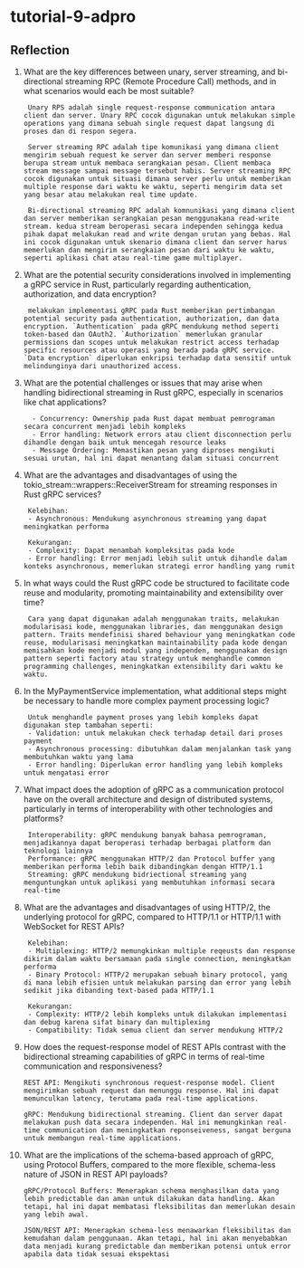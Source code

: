 # tutorial-9-adpro

## Reflection

1. What are the key differences between unary, server streaming, and bi-directional streaming RPC (Remote Procedure Call) methods, and in what scenarios would each be most suitable?

        Unary RPS adalah single request-response communication antara client dan server. Unary RPC cocok digunakan untuk melakukan simple operations yang dimana sebuah single request dapat langsung di proses dan di respon segera.

        Server streaming RPC adalah tipe komunikasi yang dimana client mengirim sebuah request ke server dan server memberi response berupa stream untuk membaca serangkaian pesan. Client membaca stream message sampai message tersebut habis. Server streaming RPC cocok digunakan untuk situasi dimana server perlu untuk memberikan multiple response dari waktu ke waktu, seperti mengirim data set yang besar atau melakukan real time update.

        Bi-directional streaming RPC adalah komnunikasi yang dimana client dan server memberikan serangkaian pesan menggunakana read-write stream. kedua stream beroperasi secara independen sehingga kedua pihak dapat melakukan read and write dengan urutan yang bebas. Hal ini cocok digunakan untuk skenario dimana client dan server harus memerlukan dan mengirim serangkaian pesan dari waktu ke waktu, seperti aplikasi chat atau real-time game multiplayer.

2. What are the potential security considerations involved in implementing a gRPC service in Rust, particularly regarding authentication, authorization, and data encryption?

        melakukan implementasi gRPC pada Rust memberikan pertimbangan potential security pada authentication, authorization, dan data encryption. `Authentication` pada gRPC mendukung method seperti token-based dan OAuth2. `Authorization` memerlukan granular permissions dan scopes untuk melakukan restrict access terhadap specific resources atau operasi yang berada pada gRPC service. `Data encryption` diperlukan enkripsi terhadap data sensitif untuk melindunginya dari unauthorized access.

3. What are the potential challenges or issues that may arise when handling bidirectional streaming in Rust gRPC, especially in scenarios like chat applications?

         - Concurrency: Ownership pada Rust dapat membuat pemrograman secara concurrent menjadi lebih kompleks
         - Error handling: Network errors atau client disconnection perlu dihandle dengan baik untuk mencegah resource leaks
         - Message Ordering: Memastikan pesan yang diproses mengikuti sesuai urutan, hal ini dapat menantang dalam situasi concurrent

4. What are the advantages and disadvantages of using the tokio_stream::wrappers::ReceiverStream for streaming responses in Rust gRPC services?

        Kelebihan:
        - Asynchronous: Mendukung asynchronous streaming yang dapat meningkatkan performa
    
        Kekurangan:
        - Complexity: Dapat menambah kompleksitas pada kode
        - Error handling: Error menjadi lebih sulit untuk dihandle dalam konteks asynchronous, memerlukan strategi error handling yang rumit

5. In what ways could the Rust gRPC code be structured to facilitate code reuse and modularity, promoting maintainability and extensibility over time?

        Cara yang dapat digunakan adalah menggunakan traits, melakukan modularisasi kode, menggunakan libraries, dan menggunakan design pattern. Traits mendefinisi shared behaviour yang meningkatkan code reuse, modularisasi meningkatkan maintainability pada kode dengan memisahkan kode menjadi modul yang independen, menggunakan design pattern seperti factory atau strategy untuk menghandle common programming challenges, meningkatkan extensibility dari waktu ke waktu.

6. In the MyPaymentService implementation, what additional steps might be necessary to handle more complex payment processing logic?

        Untuk menghandle payment proses yang lebih kompleks dapat digunakan step tambahan seperti:
        - Validation: untuk melakukan check terhadap detail dari proses payment
        - Asynchronous processing: dibutuhkan dalam menjalankan task yang membutuhkan waktu yang lama
        - Error handling: Diperlukan error handling yang lebih kompleks untuk mengatasi error

7. What impact does the adoption of gRPC as a communication protocol have on the overall architecture and design of distributed systems, particularly in terms of interoperability with other technologies and platforms?

        Interoperability: gRPC mendukung banyak bahasa pemrograman, menjadikannya dapat beroperasi terhadap berbagai platform dan teknologi lainnya
        Performance: gRPC menggunakan HTTP/2 dan Protocol buffer yang memberikan performa lebih baik dibandingkan dengan HTTP/1.1
        Streaming: gRPC mendukung bidriectional streaming yang menguntungkan untuk aplikasi yang membutuhkan informasi secara real-time

8. What are the advantages and disadvantages of using HTTP/2, the underlying protocol for gRPC, compared to HTTP/1.1 or HTTP/1.1 with WebSocket for REST APIs?

        Kelebihan:
        - Multiplexing: HTTP/2 memungkinkan multiple reqeusts dan response dikirim dalam waktu bersamaan pada single connection, meningkatkan performa
        - Binary Protocol: HTTP/2 merupakan sebuah binary protocol, yang di mana lebih efisien untuk melakukan parsing dan error yang lebih sedikit jika dibanding text-based pada HTTP/1.1

        Kekurangan:
        - Complexity: HTTP/2 lebih kompleks untuk dilakukan implementasi dan debug karena sifat binary dan multiplexing
        - Compatibility: Tidak semua client dan server mendukung HTTP/2

9.  How does the request-response model of REST APIs contrast with the bidirectional streaming capabilities of gRPC in terms of real-time communication and responsiveness?

        REST API: Mengikuti synchronous request-response model. Client mengirimkan sebuah request dan menunggu response. Hal ini dapat memunculkan latency, terutama pada real-time applications.

        gRPC: Mendukung bidirectional streaming. Client dan server dapat melakukan push data secara independen. Hal ini memungkinkan real-time communication dan meningkatkan reponseiveness, sangat berguna untuk membangun real-time applications.

10. What are the implications of the schema-based approach of gRPC, using Protocol Buffers, compared to the more flexible, schema-less nature of JSON in REST API payloads?

        gRPC/Protocol Buffers: Menerapkan schema menghasilkan data yang lebih predictable dan aman untuk dilakukan data handling. Akan tetapi, hal ini dapat membatasi fleksibilitas dan memerlukan desain yang lebih awal.

        JSON/REST API: Menerapkan schema-less menawarkan fleksibilitas dan kemudahan dalam penggunaan. Akan tetapi, hal ini akan menyebabkan data menjadi kurang predictable dan memberikan potensi untuk error apabila data tidak sesuai ekspektasi
